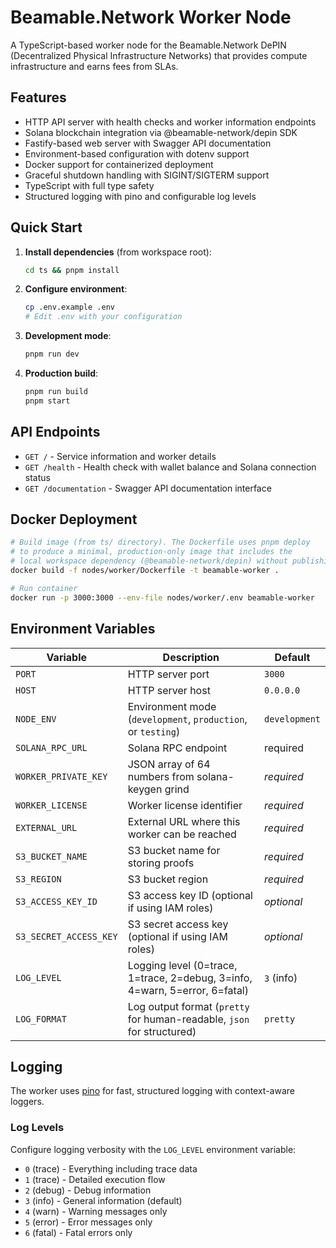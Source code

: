 # Beamable.Network Worker Node

A TypeScript-based worker node for the Beamable.Network DePIN (Decentralized Physical Infrastructure Networks) that provides compute infrastructure and earns fees from SLAs.

## Features

- HTTP API server with health checks and worker information endpoints
- Solana blockchain integration via @beamable-network/depin SDK
- Fastify-based web server with Swagger API documentation
- Environment-based configuration with dotenv support
- Docker support for containerized deployment
- Graceful shutdown handling with SIGINT/SIGTERM support
- TypeScript with full type safety
- Structured logging with pino and configurable log levels

## Quick Start

1. **Install dependencies** (from workspace root):
   ```bash
   cd ts && pnpm install
   ```

2. **Configure environment**:
   ```bash
   cp .env.example .env
   # Edit .env with your configuration
   ```

3. **Development mode**:
   ```bash
   pnpm run dev
   ```

4. **Production build**:
   ```bash
   pnpm run build
   pnpm start
   ```

## API Endpoints

- `GET /` - Service information and worker details
- `GET /health` - Health check with wallet balance and Solana connection status
- `GET /documentation` - Swagger API documentation interface

## Docker Deployment

```bash
# Build image (from ts/ directory). The Dockerfile uses pnpm deploy
# to produce a minimal, production-only image that includes the
# local workspace dependency (@beamable-network/depin) without publishing.
docker build -f nodes/worker/Dockerfile -t beamable-worker .

# Run container
docker run -p 3000:3000 --env-file nodes/worker/.env beamable-worker
```

## Environment Variables

| Variable | Description | Default |
|----------|-------------|---------|
| `PORT` | HTTP server port | `3000` |
| `HOST` | HTTP server host | `0.0.0.0` |
| `NODE_ENV` | Environment mode (`development`, `production`, or `testing`) | `development` |
| `SOLANA_RPC_URL` | Solana RPC endpoint | required |
| `WORKER_PRIVATE_KEY` | JSON array of 64 numbers from solana-keygen grind | *required* |
| `WORKER_LICENSE` | Worker license identifier | *required* |
| `EXTERNAL_URL` | External URL where this worker can be reached | *required* |
| `S3_BUCKET_NAME` | S3 bucket name for storing proofs | *required* |
| `S3_REGION` | S3 bucket region | *required* |
| `S3_ACCESS_KEY_ID` | S3 access key ID (optional if using IAM roles) | *optional* |
| `S3_SECRET_ACCESS_KEY` | S3 secret access key (optional if using IAM roles) | *optional* |
| `LOG_LEVEL` | Logging level (0=trace, 1=trace, 2=debug, 3=info, 4=warn, 5=error, 6=fatal) | `3` (info) |
| `LOG_FORMAT` | Log output format (`pretty` for human-readable, `json` for structured) | `pretty` |

## Logging

The worker uses [pino](https://getpino.io/) for fast, structured logging with context-aware loggers.

### Log Levels

Configure logging verbosity with the `LOG_LEVEL` environment variable:

- `0` (trace) - Everything including trace data
- `1` (trace) - Detailed execution flow
- `2` (debug) - Debug information
- `3` (info) - General information (default)
- `4` (warn) - Warning messages only
- `5` (error) - Error messages only
- `6` (fatal) - Fatal errors only
